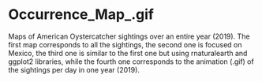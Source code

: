 # Occurrence_Map_.gif
Maps of American Oystercatcher sightings over an entire year (2019). 
The first map corresponds to all the sightings, the second one is focused on Mexico, the third one is similar to the first one but using rnaturalearth and ggplot2 libraries, while the fourth one corresponds to the animation (.gif) of the sightings per day in one year (2019).
